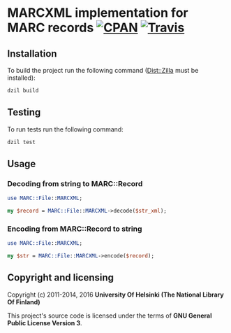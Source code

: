 # MARCXML implementation for MARC records [![CPAN](https://img.shields.io/cpan/v/MARC-File-MARCXML.svg)](https://metacpan.org/release/MARC-File-MARCXML) [![Travis](https://img.shields.io/travis/NatLibFi/MARC-File_MARCXML.svg)](https://travis-ci.org/NatLibFi/MARC-File-MARCXML)

## Installation

To build the project run the following command ([Dist::Zilla](https://metacpan.org/pod/Dist::Zilla) must  be installed):

```sh
dzil build
```

## Testing

To run tests run the following command:

```sh
dzil test
```

## Usage

### Decoding from string to MARC::Record

```perl
use MARC::File::MARCXML;

my $record = MARC::File::MARCXML->decode($str_xml);
```

### Encoding from MARC::Record to string

```perl
use MARC::File::MARCXML;

my $str = MARC::File::MARCXML->encode($record);
```

## Copyright and licensing

Copyright (c) 2011-2014, 2016 **University Of Helsinki (The National Library Of Finland)**

This project's source code is licensed under the terms of **GNU General Public License Version 3**.
